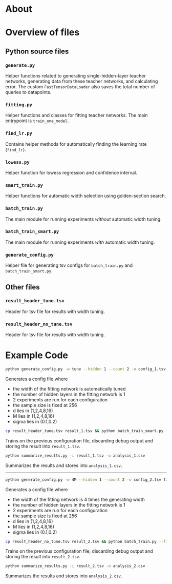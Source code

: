 # About
# Overview of files
## Python source files
### `generate.py`
Helper functions related to generating single-hidden-layer teacher networks, generating data from these teacher networks, and calculating error.
The custom `FastTensorDataLoader` also saves the total number of queries to datapoints.
### `fitting.py`
Helper functions and classes for fitting teacher networks.
The main entrypoint is `train_one_model`.

### `find_lr.py`
Contains helper methods for automatically finding the learning rate (`find_lr`).

### `lowess.py`
Helper function for lowess regression and confidence interval.

### `smart_train.py`
Helper functions for automatic width selection using golden-section search.

### `batch_train.py`
The main module for running experiments *without* automatic width tuning.

### `batch_train_smart.py`
The main module for running experiments *with* automatic width tuning.

### `generate_config.py`
Helper file for generating tsv configs for `batch_train.py` and `batch_train_smart.py`.

## Other files
### `result_header_tune.tsv`
Header for tsv file for results with width tuning.

### `result_header_no_tune.tsv`
Header for tsv file for results with width tuning.

# Example Code
```bash
python generate_config.py -w tune --hidden 1 --count 2 -o config_1.tsv fixed-N -N 256 -d 16 -M 16 -n 0.1 0.2
```
Generates a config file where
- the width of the fitting network is automatically tuned
- the number of hidden layers in the fitting network is 1
- 2 experiments are run for each configuration
- the sample size is fixed at 256
- d lies in (1,2,4,8,16)
- M lies in (1,2,4,8,16)
- sigma lies in (0.1,0.2)

```bash
cp result_header_tune.tsv result_1.tsv && python batch_train_smart.py --file config_1.tsv 2>/dev/null >> result_1.tsv
```
Trains on the previous configuration file, discarding debug output and storing the result into `result_1.tsv`.

```bash
python summarize_results.py -i result_1.tsv -o analysis_1.csv
```
Summarizes the results and stores into `analysis_1.csv`.

---------- 

```bash
python generate_config.py -w 4M --hidden 1 --count 2 -o config_2.tsv fixed-N -N 256 -d 16 -M 16 -n 0.1 0.2
```
Generates a config file where
- the width of the fitting network is 4 times the generating width
- the number of hidden layers in the fitting network is 1
- 2 experiments are run for each configuration
- the sample size is fixed at 256
- d lies in (1,2,4,8,16)
- M lies in (1,2,4,8,16)
- sigma lies in (0.1,0.2)

```bash
cp result_header_no_tune.tsv result_2.tsv && python batch_train.py --file config_2.tsv 2>/dev/null >> result_2.tsv
```
Trains on the previous configuration file, discarding debug output and storing the result into `result_2.tsv`.

```bash
python summarize_results.py -i result_2.tsv -o analysis_2.csv
```
Summarizes the results and stores into `analysis_2.csv`.